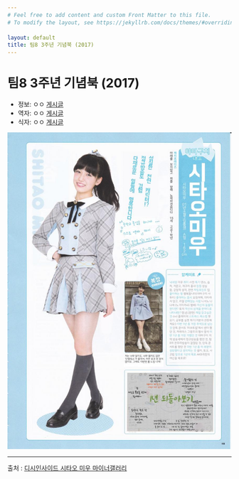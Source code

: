```yaml
---
# Feel free to add content and custom Front Matter to this file.
# To modify the layout, see https://jekyllrb.com/docs/themes/#overriding-theme-defaults

layout: default
title: 팀8 3주년 기념북 (2017)
---
```


# 팀8 3주년 기념북 (2017)

* 정보: ㅇㅇ [게시글](http://gall.dcinside.com/mgallery/board/view/?id=shitaomiu&no=7117)
* 역자: ㅇㅇ [게시글](http://gall.dcinside.com/mgallery/board/view/?id=shitaomiu&no=7787)
* 식자: ㅇㅇ [게시글](http://gall.dcinside.com/mgallery/board/view/?id=shitaomiu&no=8373)

![팀8 1주년 기념북](/assets/images/magazine_0004.jpg)

---

출처 : [디시인사이드 시타오 미우 마이너갤러리](http://shitaomiu.com)

